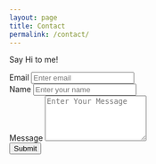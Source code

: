 ```yaml
---
layout: page
title: Contact
permalink: /contact/
---
```

Say Hi to me! 
<form accept-charset="UTF-8" action="https://getform.io/f/ce89f7e2-f81f-416a-8142-79a5e7f82552" method="POST" enctype="multipart/form-data" target="_blank">
  <div class="form-group">
    <label for="exampleInputEmail1" required="required">Email</label>
    <input type="email" name="email" class="form-control" id="exampleInputEmail1" aria-describedby="emailHelp" placeholder="Enter email">
  </div>
  <div class="form-group">
    <label for="exampleInputName">Name</label>
    <input type="text" name="name" class="form-control" id="exampleInputName" placeholder="Enter your name" required="required">
  </div>
  <div class="form-group">
    <label for="exampleInputMessage">Message</label>
    <textarea rows="5" name="Message" class="form-control" id="exampleInputMessage" placeholder="Enter Your Message" required="required"></textarea>
  </div>
  <button type="submit" class="btn btn-primary">Submit</button>
</form>